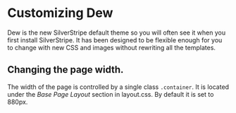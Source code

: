 # Customizing Dew

Dew is the new SilverStripe default theme so you will often see it when you first install
SilverStripe. It has been designed to be flexible enough for you to change with new CSS and
images without rewriting all the templates.

## Changing the page width.

The width of the page is controlled by a single class `.container`. It is located under the 
*Base Page Layout* section in layout.css. By default it is set to 880px.